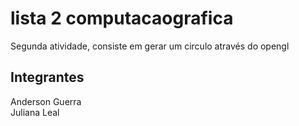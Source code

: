 # lista 2 computacaografica
Segunda atividade, consiste em gerar um circulo através do opengl

## Integrantes
Anderson Guerra  
Juliana Leal
